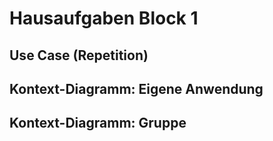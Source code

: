 # Hausaufgaben Block 1

## Use Case (Repetition)

## Kontext-Diagramm: Eigene Anwendung

## Kontext-Diagramm: Gruppe
